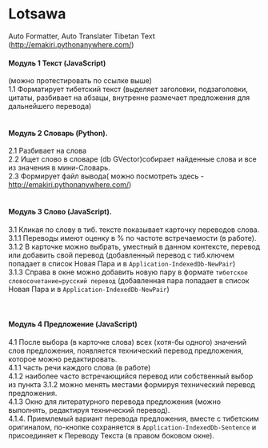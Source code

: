 # Lotsawa
Auto Formatter, Auto Translater Tibetan Text (http://emakiri.pythonanywhere.com/)
<br/>
#### Модуль 1 Текст (JavaScript)
(можно протестировать по ссылке выше)<br/>
1.1 Форматирует тибетский текст (выделяет заголовки, подзаголовки, цитаты, разбивает на абзацы, внутренне размечает предложения для дальнейшего перевода)<br/>
<br/>
#### Модуль 2 Словарь (Python). 
2.1 Разбивает на слова<br/>
2.2 Ищет слово в словаре (db GVector)собирает найденные слова и все из значения в мини-Словарь.<br/>
2.3 Формирует файл вывода( можно посмотреть здесь - http://emakiri.pythonanywhere.com/)<br/>
<br/>
#### Модуль 3 Слово (JavaScript). 
3.1 Кликая по слову в тиб. тексте показывает карточку переводов слова.<br/>
3.1.1 Переводы имеют оценку в % по частоте встречаемости (в работе).<br/>
3.1.2 В карточке можно выбрать, уместный в данном контексте, перевод или добавить свой перевод (добавленный перевод с тиб.ключем попадает в список Новая Пара и в `Application-IndexedDb-NewPair`)<br/>
3.1.3 Справа в окне можно добавить новую пару в формате `тибетское словосочетание=русский перевод` (добавленная пара попадает в список Новая Пара и в `Application-IndexedDb-NewPair`)<br/>  
<br/>
#### Модуль 4 Предложение (JavaScript) 
4.1 После выбора (в карточке слова) всех (хотя-бы одного) значений слов предложения, появляется технический перевод предложения, которое можно редактировать.<br/>
4.1.1 часть речи каждого слова (в работе) <br/>
4.1.2 наиболее часто встречающийся перевод или собственный выбор из пункта 3.1.2 можно менять местами формируя технический перевод предложения. <br/>
4.1.3 Окно для литературного перевода предложения (можно выполнять, редактируя технический перевод).<br/>
4.1.4. Приемлемый вариант перевода предложения, вместе с тибетским оригиналом, по-кнопке сохраняется в `Application-IndexedDb-Sentence` и присоединяет к Переводу Текста (в правом боковом окне).<br/>
